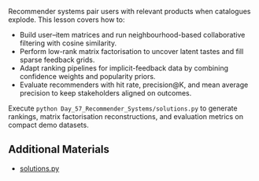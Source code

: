 Recommender systems pair users with relevant products when catalogues explode. This lesson covers how to:

- Build user–item matrices and run neighbourhood-based collaborative filtering with cosine similarity.
- Perform low-rank matrix factorisation to uncover latent tastes and fill sparse feedback grids.
- Adapt ranking pipelines for implicit-feedback data by combining confidence weights and popularity priors.
- Evaluate recommenders with hit rate, precision@K, and mean average precision to keep stakeholders aligned on outcomes.

Execute `python Day_57_Recommender_Systems/solutions.py` to generate rankings, matrix factorisation reconstructions,
and evaluation metrics on compact demo datasets.

## Additional Materials

- [solutions.py](https://github.com/saint2706/Coding-For-MBA/blob/main/Day_57_Recommender_Systems/solutions.py)
